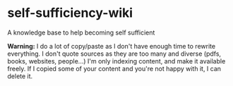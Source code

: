 # self-sufficiency-wiki
A knowledge base to help becoming self sufficient

**Warning:** I do a lot of copy/paste as I don't have enough time to rewrite everything. I don't quote sources as they are too many and diverse (pdfs, books, websites, people...) I'm only indexing content, and make it available freely. If I copied some of your content and you're not happy with it, I can delete it. 